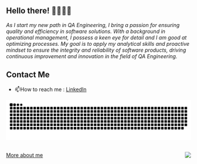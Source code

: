 ## Hello there! 🙋🏻‍♂️👋
*As I start my new path in QA Engineering, I bring a passion for ensuring quality and efficiency in software solutions. With a background in operational management, I possess a keen eye for detail and I am good at optimizing processes. My goal is to apply my analytical skills and proactive mindset to ensure the integrity and reliability of software products, driving continuous improvement and innovation in the field of QA Engineering.*  
## Contact Me
- 📫How to reach me : [LinkedIn](https://www.linkedin.com/in/jakub-ma%C5%84ski/)

![visitors](https://raw.githubusercontent.com/Platane/snk/output/github-contribution-grid-snake.svg)  
##
<img align="right" src="https://visitor-badge.laobi.icu/badge?page_id=jakubmanski.jakubmanski"/> 

[More about me](https://github.com/jakubmanski/Portfolio)  
